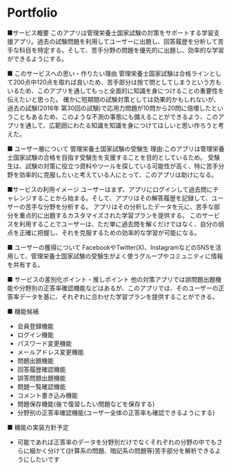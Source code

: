 # Portfolio

■サービス概要
このアプリは管理栄養士国家試験の対策をサポートする学習支援アプリ。過去の試験問題を利用してユーザーに出題し、回答履歴を分析して苦手な科目を特定する。そして、苦手分野の問題を優先的に出題し、効率的な学習ができるようにする。

■ このサービスへの思い・作りたい理由
管理栄養士国家試験は合格ラインとして200点中120点を取れば良いため、苦手部分は捨て問としてしまうという方もいるため、このアプリを通してもっと全面的に知識を身につけることの重要性を伝えたいと思った。
確かに短期間の試験対策としては効果的かもしれないが、過去の試験(2016年 第30回の試験)で応用力問題が10問から20問に倍増したということもあるため、このような不測の事態にも備えることができるよう、このアプリを通して、広範囲にわたる知識を知識を身につけてほしいと思い作ろうと考えた。

■ ユーザー層について
管理栄養士国家試験の受験生
理由:このアプリは管理栄養士国家試験の合格を目指す受験生を支援することを目的としているため。
受験生は、試験の対策に役立つ資料やツールを探している可能性が高く、特に苦手分野を効率的に克服したいと考えている人にとって、このアプリは助けになる。

■サービスの利用イメージ
ユーザーはまず、アプリにログインして過去問にチャレンジすることから始まる。そして、アプリはその解答履歴を記録して、ユーザーの苦手な分野を分析する。
アプリはその分析したデータを元に、苦手な部分を重点的に出題するカスタマイズされた学習プランを提供する。
このサービスを利用することでユーザーは、ただ単に過去問を解くだけではなく、自分の弱点を正確に把握し、それを克服するための効率的な学習が可能になる。

■ ユーザーの獲得について
FacebookやTwitter(X)、InstagramなどのSNSを活用して、管理栄養士国家試験の受験生がよく使うグループやコミュニティに情報を共有する。

■ サービスの差別化ポイント・推しポイント
他の対策アプリでは誤問題出題機能や分野別の正答率確認機能などはあるが、このアプリでは、そのユーザーの正答率データを基に、それぞれに合わせた学習プランを提供することができる。

■ 機能候補
- 会員登録機能
- ログイン機能
- パスワード変更機能
- メールアドレス変更機能
- 問題出題機能
- 回答履歴確認機能
- 誤答問題出題機能
- 問題一覧確認機能
- コメント書き込み機能
- 問題保存機能(後で復習したい問題などを保存する)
- 分野別の正答率確認機能(ユーザー全体の正答率も確認できるようにする)

■ 機能の実装方針予定
- 可能であれば正答率のデータを分野別だけでなくそれぞれの分野の中でもさらに細かく分けて(計算系の問題、暗記系の問題等)苦手部分を解析できるようにしたいです